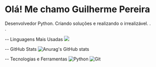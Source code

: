 # Olá!  Me chamo Guilherme Pereira 
 Desenvolvedor Python.
 Criando soluções e realizando o irrealizável. 
 .  
 .  
 
--  Linguagens Mais Usadas
![](https://github-readme-stats.vercel.app/api/top-langs/?username=guilherme-fsp&theme=radical)

--  GitHub Stats
![Anurag's GitHub stats](https://github-readme-stats.vercel.app/api?username=guilherme-fsp&show_icons=true&theme=radical)

--  Tecnologias e Ferramentas
![Python](https://img.shields.io/badge/Python-3776AB?style=for-the-badge&logo=python&logoColor=white) ![Git](https://img.shields.io/badge/Git-F05032?style=for-the-badge&logo=git&logoColor=white)
